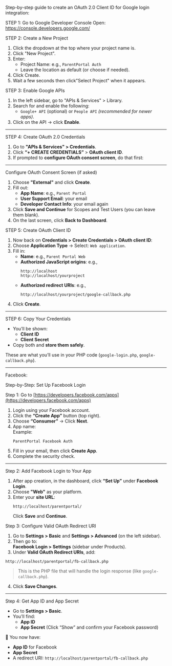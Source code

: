 Step-by-step guide to create an OAuth 2.0 Client ID for Google login integration:

STEP 1: Go to Google Developer Console
Open: https://console.developers.google.com/


STEP 2: Create a New Project
1. Click the dropdown at the top where your project name is.
2. Click "New Project".
3. Enter:
   - Project Name: e.g., `ParentPortal Auth`
   - Leave the location as default (or choose if needed).
4. Click Create.
5. Wait a few seconds then click"Select Project" when it appears.


STEP 3: Enable Google APIs
1. In the left sidebar, go to "APIs & Services" > Library.
2. Search for and enable the following:
   - `Google+ API` (optional) or `People API` *(recommended for newer apps)*.
3. Click on the API → click **Enable**.

---

 STEP 4: Create OAuth 2.0 Credentials
1. Go to **"APIs & Services" > Credentials**.
2. Click **“+ CREATE CREDENTIALS”** > **OAuth client ID**.
3. If prompted to **configure OAuth consent screen**, do that first:

---

 Configure OAuth Consent Screen (if asked)
1. Choose **"External"** and click **Create**.
2. Fill out:
   - **App Name**: e.g., `Parent Portal`
   - **User Support Email**: your email
   - **Developer Contact Info**: your email again
3. Click **Save and Continue** for Scopes and Test Users (you can leave them blank).
4. On the last screen, click **Back to Dashboard**.



  STEP 5: Create OAuth Client ID
1. Now back on **Credentials > Create Credentials > OAuth client ID**:
2. Choose **Application Type** → Select: `Web application`.
3. Fill in:
   - **Name**: e.g., `Parent Portal Web`
   - **Authorized JavaScript origins**: e.g.,
     ```
     http://localhost
     http://localhost/yourproject
     ```
   - **Authorized redirect URIs**: e.g.,
     ```
     http://localhost/yourproject/google-callback.php
     ```
4. Click **Create**.

---

STEP 6: Copy Your Credentials
- You’ll be shown:
  - **Client ID**
  - **Client Secret**
- Copy both and **store them safely**.

These are what you’ll use in your PHP code (`google-login.php`, `google-callback.php`).

---

Facebook: 



 Step-by-Step: Set Up Facebook Login

 Step 1: Go to [https://developers.facebook.com/apps](https://developers.facebook.com/apps)

1. Login using your Facebook account.
2. Click the **“Create App”** button (top right).
3. Choose **“Consumer”** → Click **Next**.
4. App name:  
   Example:
   ```
   ParentPortal Facebook Auth
   ```
5. Fill in your email, then click **Create App**.
6. Complete the security check.

---

 Step 2: Add Facebook Login to Your App

1. After app creation, in the dashboard, click **“Set Up”** under **Facebook Login**.
2. Choose **"Web"** as your platform.
3. Enter your **site URL**:  
   ```
   http://localhost/parentportal/
   ```
   Click **Save** and **Continue**.



Step 3: Configure Valid OAuth Redirect URI

1. Go to **Settings > Basic** and **Settings > Advanced** (on the left sidebar).
2. Then go to:  
   **Facebook Login > Settings** (sidebar under Products).
3. Under **Valid OAuth Redirect URIs**, add:

```
http://localhost/parentportal/fb-callback.php
```

> This is the PHP file that will handle the login response (like `google-callback.php`).

4. Click **Save Changes**.

---

 Step 4: Get App ID and App Secret

- Go to **Settings > Basic**.
- You’ll find:
  - **App ID**
  - **App Secret** (Click “Show” and confirm your Facebook password)



🔐 You now have:
- **App ID** for Facebook
- **App Secret**
- A redirect URI: `http://localhost/parentportal/fb-callback.php`


